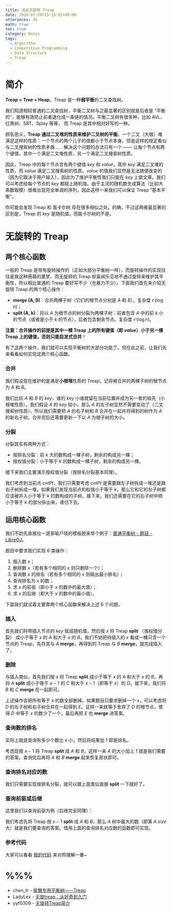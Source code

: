 ```yaml
---
title: 浅谈无旋转 Treap
date: 2018-07-28T15:15:01+08:00
utterances: 45
math: true
toc: true
category: Notes
tags:
  - Algorithm 
  - Competitive Programming
  - Data Structure
  - Treap
---
```


# 简介

**Treap = Tree + Heap**。Treap 是一种**弱平衡**的二叉查找树。

我们知道相较普通的二叉查找树，平衡二叉树与之最显著的区别就是后者是 “平衡的”，能够有效防止前者退化成一条链的情况。平衡二叉树有很多种，比如 AVL、红黑树、SBT、Splay 等等， 而 Treap 是其中相对好写的一种。

顾名思义，**Treap 通过二叉堆的性质来维护二叉树的平衡**。一个二叉（大根）堆满足这样的性质：一个节点的两个儿子的值都小于节点本身。但是这样的规定看似与二叉搜索树的性质矛盾…… 解决这个问题的办法只有一个 —— 让每个节点有两个键值，其中一个满足二叉堆性质，另一个满足二叉搜索树性质。

因此，Treap 中的每个节点含有两个键值 $key$ 和 $value$，其中 $key$ 满足二叉堆的性质，而 $value$ 满足二叉搜索树的性质。$value$ 的值我们显然是无法随便改变的（因为它取决于用户输入），因此为了维护平衡性我们只能在 $key$ 上做文章。我们可以考虑给每个节点的 $key$ 都赋上随机值。由于主流的随机数生成算法（比如大素数取模）很难出现完全单调的序列，因此这样一来我们可以保证 Treap “基本平衡“。

你可能会发现 Treap 和 笛卡尔树 存在很多相似之处。的确，不过这两者最显著的区别是，Treap 的 $key$ 是随机值，而笛卡尔树的不是。

# 无旋转的 Treap

## 两个核心函数

一般的 Treap 是带有旋转操作的（正如大部分平衡树一样），而旋转操作的实现往往是我这种蒟蒻的噩梦。而无旋转的 Treap 却喜闻乐见地不通过旋转来维护其平衡性，所以相比普通的 Treap 要好写不少（也暴力不少）。下面我们首先来介绍无旋转 Treap 的两个核心操作：

- **merge (A, B)**：合并两棵子树（它们的根节点分别是 $A$ 和 $B$），复杂度 $\mathcal{O}(\log{n})$；
- **split (A, k)**：将以 $A$ 为根节点的树分裂为两棵子树：前者包含 $A$ 中的前 $k$ 小的节点（或者是小于 $k$ 的节点），后者包含剩余节点。复杂度 $\mathcal{O}(\log{n})$。

**注意：合并操作的前提是其中一棵 Treap 上的所有键值（即 $value$）小于另一棵 Treap 上的键值，否则只能启发式合并**！

有了这两个操作，我们就可以实现平衡树的大部分功能了。但在此之前，让我们先来看看如何实现这两个核心函数。

### 合并

我们假设现在维护的是满足**小根堆**性质的 Treap，记将被合并的两棵子树的根节点为 $A$ 和 $B$。

我们比较 $A$ 和 $B$ 的 $key$，谁的 $key$ 小谁就留在当前位置并成为另一者的祖先（小根堆性质）。我们假设 $A$ 的 $key$ 较小，那么 $A$ 的左子树显然不需要变动了（二叉搜索树性质），所以我们需要把 $A$ 的右子树和 $B$ 合并在一起并将得到的树作为 $A$ 的新右子树。合并完后还需要更新一下以 $A$ 为根子树的大小。


### 分裂

分裂其实有两种方式：

- 按排名分裂：前 $k$ 大的数构成一棵子树，剩余的构成另一棵；
- 按权值分裂：小于等于 $k$ 的数构成一棵子树，剩余的构成另一棵。

接下来我们主要演示按权值分裂（按排名分裂基本同理）。

我们考虑到当前点 $cntPt$，我们只需要考虑 $cntPt$ 是需要跟左子树拆成一堆还是跟右子树拆成一堆。如果我们发现当前点的权值小于等于 $k$，那么它和它的左子树都应该被并入小于等于 $k$ 的数构成的子树。接下来，我们还需要在它的右子树中把小于等于 $k$ 的部分拆出来，递归下去。


## 运用核心函数

我们不妨先直接拉一道家喻户晓的模板题来举个例子：[普通平衡树 - 题目 - LibreOJ](https://loj.ac/problem/104)。

题目中要求我们实现 $6$ 类操作：

1. 插入数 $x$；
2. 删除数 $x$（若有多个相同的 $x$ 则只删除一个）；
3. 查询数 $x$ 的排名（若有多个相同的 $x$ 则输出最小排名）；
4. 查询排名为 $x$ 的数；
5. 求 $x$ 的前驱（即小于 $x$ 的数中的最大值）；
6. 求 $x$ 的后继（即大于 $x$ 的数中的最小值）。

下面我们就试着主要靠两个核心函数来解决上述 $6$ 个问题。

### 插入

 首先我们将带插入节点的 $key$ 赋成随机值，然后按 $x$ 将 Treap **split** （按权值分裂） 成小于等于 $x$ 的 $A$ 和大于 $x$ 的 $B$。我们不妨把待插入的 $x$ 看成一棵只含一个节点的 Treap，先将其与 $A$ **merge**，再得到的 Treap 与 $B$ **merge**，就完成插入了。

### 删除

与插入类似，首先我们按 $x$ 将 Treap **split** 成小于等于 $x$ 的 $A$ 和大于 $x$ 的 $B$，再将 $A$ **split** 成小于等于 $x - 1$ 的 $C$ 和大于 $x - 1$（即等于 $x$）的 $D$。接下来，我们将 $B$ 和 $C$ **merge** 在一起即可。

上述操作会把所有等于 $x$ 的数全部删掉。如果题目只要求删掉一个 $x$，可以考虑将 $D$ 的左子树和右子树合并在一起得到 $E$。这样一来就等于舍弃了 $D$ 的根节点，使得 $D$ 中等于 $x$ 的数少了一个。最后再把 $E$ 也 **merge** 进答案。

### 查询数的排名

实际上就是查询有多少个数比 $x$ 小，然后将结果加 $1$ 即是排名。

考虑现按 $x - 1$ 将 Treap **split** 成 $A$ 和 $B$，这样一来 $A$ 的大小加上 $1$ 就是我们需要的答案。查询完后再将 $A$ 和 $B$ **merge** 起来恢复原状即可。

### 查询排名对应的数

我们只需要实现按排名分裂，就可以跟上面类似直接 **split** 一下就好了。

### 查询前驱或后继

这里我们以查询前驱为例（后继完全同理）：

我们考虑先将 Treap 按 $x - 1$ **split** 成 $A$ 和 $B$，那么 $A$ 树中最大的数（即第 $A.size$ 大）就是我们要查询的答案。借用上面的查询排名对应数的函数即可实现。

### 参考代码

大家可以看看 [我的代码](https://github.com/codgician/Competitive-Programming/blob/master/LOJ/104/treap_without_rotations.cpp) 来对照理解一番~

# %%%

- chen_tr - [偷懒专用平衡树——Treap](https://blog.csdn.net/chen_tr/article/details/50924073)
- LadyLex - [无旋treap：从好奇到入门](https://www.cnblogs.com/LadyLex/p/7182491.html)
- yyf0309 - [无旋转Treap简介](https://www.cnblogs.com/yyf0309/p/Unrotated_Treap.html)
